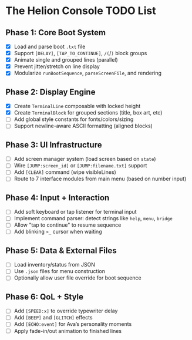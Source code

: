 # The Helion Console TODO List

## Phase 1: Core Boot System
- [x] Load and parse boot `.txt` file
- [x] Support `[DELAY]`, `[TAP_TO_CONTINUE]`, `/(`/`)` block groups
- [x] Animate single and grouped lines (parallel)
- [x] Prevent jitter/stretch on line display
- [x] Modularize `runBootSequence`, `parseScreenFile`, and rendering

## Phase 2: Display Engine
- [x] Create `TerminalLine` composable with locked height
- [x] Create `TerminalBlock` for grouped sections (title, box art, etc)
- [ ] Add global style constants for fonts/colors/sizing
- [ ] Support newline-aware ASCII formatting (aligned blocks)

## Phase 3: UI Infrastructure
- [ ] Add screen manager system (load screen based on `state`)
- [ ] Wire `[JUMP:screen_id]` or `[JUMP:filename.txt]` support
- [ ] Add `[CLEAR]` command (wipe visibleLines)
- [ ] Route to 7 interface modules from main menu (based on number input)

## Phase 4: Input + Interaction
- [ ] Add soft keyboard or tap listener for terminal input
- [ ] Implement command parser: detect strings like `help`, `menu`, `bridge`
- [ ] Allow "tap to continue" to resume sequence
- [ ] Add blinking `>_` cursor when waiting

## Phase 5: Data & External Files
- [ ] Load inventory/status from JSON
- [ ] Use `.json` files for menu construction
- [ ] Optionally allow user file override for boot sequence

## Phase 6: QoL + Style
- [ ] Add `[SPEED:x]` to override typewriter delay
- [ ] Add `[BEEP]` and `[GLITCH]` effects
- [ ] Add `[ECHO:event]` for Ava’s personality moments
- [ ] Apply fade-in/out animation to finished lines
